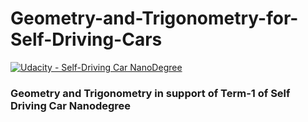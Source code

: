 # Geometry-and-Trigonometry-for-Self-Driving-Cars
[![Udacity - Self-Driving Car NanoDegree](https://s3.amazonaws.com/udacity-sdc/github/shield-carnd.svg)](http://www.udacity.com/drive)

### Geometry and Trigonometry in support of Term-1 of Self Driving Car Nanodegree
